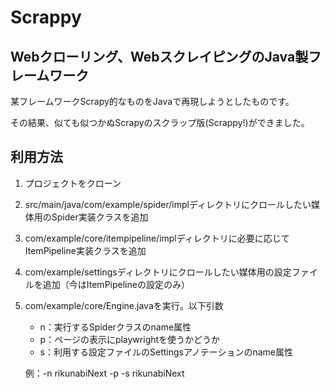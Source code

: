 # Scrappy

## Webクローリング、WebスクレイピングのJava製フレームワーク

某フレームワークScrapy的なものをJavaで再現しようとしたものです。

その結果、似ても似つかぬScrapyのスクラップ版(Scrappy!)ができました。

## 利用方法
1. プロジェクトをクローン
2. src/main/java/com/example/spider/implディレクトリにクロールしたい媒体用のSpider実装クラスを追加
3. com/example/core/itempipeline/implディレクトリに必要に応じてItemPipeline実装クラスを追加
4. com/example/settingsディレクトリにクロールしたい媒体用の設定ファイルを追加（今はItemPipelineの設定のみ）
5. com/example/core/Engine.javaを実行。以下引数
   * n：実行するSpiderクラスのname属性
   * p：ページの表示にplaywrightを使うかどうか
   * s：利用する設定ファイルのSettingsアノテーションのname属性 

   例：-n rikunabiNext -p -s rikunabiNext
